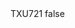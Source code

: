 <?xml version="1.0" encoding="UTF-8"?>
<CustomMetadata xmlns="http://soap.sforce.com/2006/04/metadata">
    <label>TXU721</label>
    <protected>false</protected>
</CustomMetadata>

